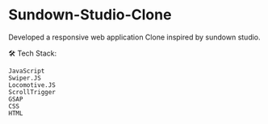 # Sundown-Studio-Clone

Developed a responsive web application Clone inspired by sundown studio.

🛠️ Tech Stack:

    JavaScript
    Swiper.JS
    Locomotive.JS
    ScrollTrigger
    GSAP
    CSS
    HTML
